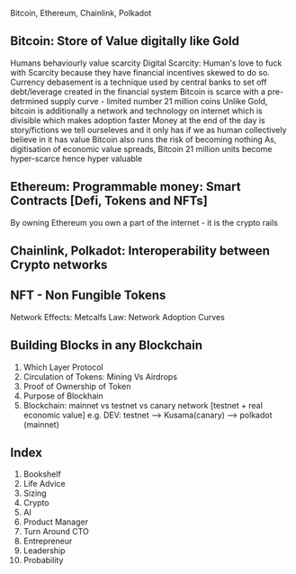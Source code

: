 Bitcoin, Ethereum, Chainlink, Polkadot

## Bitcoin: Store of Value digitally like Gold

Humans behaviourly value scarcity
Digital Scarcity: Human's love to fuck with Scarcity because they have financial incentives skewed to do so. 
Currency debasement is a technique used by central banks to set off debt/leverage created in the financial system
Bitcoin is scarce with a pre-detrmined supply curve - limited number 21 million coins
Unlike Gold, bitcoin is additionally a network and technology on internet which is divisible which makes adoption faster
Money at the end of the day is story/fictions we tell ourseleves and it only has if we as human collectively believe in it has value
Bitcoin also runs the risk of becoming nothing
As, digitisation of economic value spreads,  Bitcoin 21 million units become hyper-scarce hence hyper valuable

## Ethereum: Programmable money: Smart Contracts [Defi, Tokens and NFTs]
By owning Ethereum you own a part of the internet - it is the crypto rails 

## Chainlink, Polkadot: Interoperability between Crypto networks

## NFT - Non Fungible Tokens
Network Effects: Metcalfs Law: Network Adoption Curves

## Building Blocks in any Blockchain
1. Which Layer Protocol
2. Circulation of Tokens: Mining Vs Airdrops
3. Proof of Ownership of Token
4. Purpose of Blockhain
5. Blockchain: mainnet vs testnet vs canary network [testnet + real economic value]
    e.g. DEV: testnet --> Kusama(canary) --> polkadot (mainnet)


## Index
1. Bookshelf
2. Life Advice
3. Sizing
4. Crypto
5. AI
6. Product Manager
7. Turn Around CTO
8. Entrepreneur
9. Leadership
10. Probability
